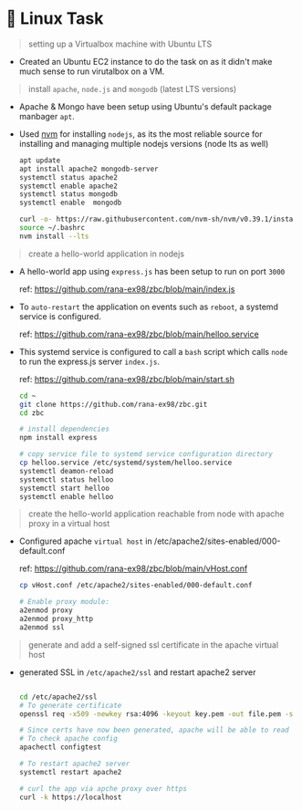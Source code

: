  # **🐧 Linux Task**

> setting up a Virtualbox machine with Ubuntu LTS

- Created an Ubuntu EC2 instance to do the task on as it didn't make much sense to run virutalbox on a VM.

> install `apache`, `node.js` and `mongodb` (latest LTS versions)

- Apache & Mongo have been setup using Ubuntu's default package manbager `apt`.

- Used [nvm](https://github.com/nvm-sh/nvm) for installing `nodejs`, as its the most reliable source for installing and managing multiple nodejs versions (node lts as well)

  ```bash
  apt update
  apt install apache2 mongodb-server
  systemctl status apache2
  systemctl enable apache2
  systemctl status mongodb
  systemctl enable  mongodb

  curl -o- https://raw.githubusercontent.com/nvm-sh/nvm/v0.39.1/install.sh | bash
  source ~/.bashrc
  nvm install --lts
  ```

> create a hello-world application in nodejs

- A hello-world app using `express.js` has been setup to run on port `3000`

  ref: https://github.com/rana-ex98/zbc/blob/main/index.js

- To `auto-restart` the application on events such as `reboot`, a systemd service is configured.

  ref: https://github.com/rana-ex98/zbc/blob/main/helloo.service

- This systemd service is configured to call a `bash` script which calls `node` to run the express.js server `index.js`.
  
  ref: https://github.com/rana-ex98/zbc/blob/main/start.sh

  ```bash
  cd ~
  git clone https://github.com/rana-ex98/zbc.git
  cd zbc

  # install dependencies
  npm install express

  # copy service file to systemd service configuration directory
  cp helloo.service /etc/systemd/system/helloo.service
  systemctl deamon-reload
  systemctl status helloo
  systemctl start helloo
  systemctl enable helloo
  ```

> create the hello-world application reachable from node with apache proxy in a virtual host

- Configured apache `virtual host` in /etc/apache2/sites-enabled/000-default.conf

  ref: https://github.com/rana-ex98/zbc/blob/main/vHost.conf

  ```bash
  cp vHost.conf /etc/apache2/sites-enabled/000-default.conf

  # Enable proxy module:
  a2enmod proxy
  a2enmod proxy_http
  a2enmod ssl

  ```

> generate and add a self-signed ssl certificate in the apache virtual host

- generated SSL in `/etc/apache2/ssl` and restart apache2 server

  ```bash

  cd /etc/apache2/ssl
  # To generate certificate
  openssl req -x509 -newkey rsa:4096 -keyout key.pem -out file.pem -sha256 -days 365

  # Since certs have now been generated, apache will be able to read the cert and key from the file location which we have configured in the virtualhost config file (/etc/apache2/sites-enabled/000-default.conf)
  # To check apache config
  apachectl configtest

  # To restart apache2 server
  systemctl restart apache2

  # curl the app via apche proxy over https
  curl -k https://localhost
  ```
